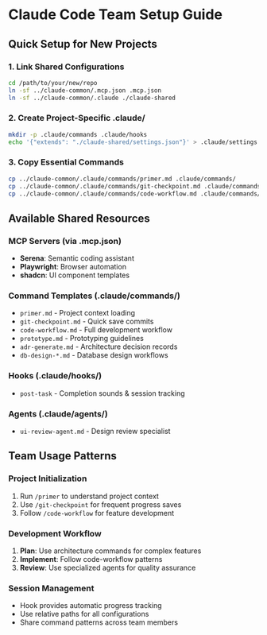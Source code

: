 # Claude Code Team Setup Guide

## Quick Setup for New Projects

### 1. Link Shared Configurations
```bash
cd /path/to/your/new/repo
ln -sf ../claude-common/.mcp.json .mcp.json
ln -sf ../claude-common/.claude ./claude-shared
```

### 2. Create Project-Specific .claude/
```bash
mkdir -p .claude/commands .claude/hooks
echo '{"extends": "./claude-shared/settings.json"}' > .claude/settings.json
```

### 3. Copy Essential Commands
```bash
cp ../claude-common/.claude/commands/primer.md .claude/commands/
cp ../claude-common/.claude/commands/git-checkpoint.md .claude/commands/
cp ../claude-common/.claude/commands/code-workflow.md .claude/commands/
```

## Available Shared Resources

### MCP Servers (via .mcp.json)
- **Serena**: Semantic coding assistant
- **Playwright**: Browser automation  
- **shadcn**: UI component templates

### Command Templates (.claude/commands/)
- `primer.md` - Project context loading
- `git-checkpoint.md` - Quick save commits
- `code-workflow.md` - Full development workflow
- `prototype.md` - Prototyping guidelines
- `adr-generate.md` - Architecture decision records
- `db-design-*.md` - Database design workflows

### Hooks (.claude/hooks/)
- `post-task` - Completion sounds & session tracking

### Agents (.claude/agents/)
- `ui-review-agent.md` - Design review specialist

## Team Usage Patterns

### Project Initialization
1. Run `/primer` to understand project context
2. Use `/git-checkpoint` for frequent progress saves
3. Follow `/code-workflow` for feature development

### Development Workflow
1. **Plan**: Use architecture commands for complex features
2. **Implement**: Follow code-workflow patterns
3. **Review**: Use specialized agents for quality assurance

### Session Management
- Hook provides automatic progress tracking
- Use relative paths for all configurations
- Share command patterns across team members